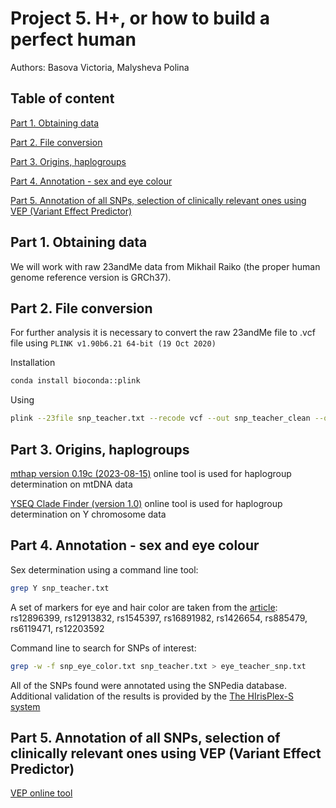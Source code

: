 # Project 5. H+, or how to build a perfect human 

Authors: Basova Victoria, Malysheva Polina 

## Table of content

[Part 1. Obtaining data](#part-1-obtaining-data)

[Part 2. File conversion](#part-2-file-conversion)

[Part 3. Origins, haplogroups](#part-3-origins-haplogroups)

[Part 4. Annotation - sex and eye colour](#part-4-annotation---sex-and-eye-colour)

[Part 5. Annotation of all SNPs, selection of clinically relevant ones using VEP (Variant Effect Predictor)](#part-5-annotation-of-all-snps-selection-of-clinically-relevant-ones-using-vep-variant-effect-predictor)

## Part 1. Obtaining data

We will work with raw 23andMe data from Mikhail Raiko (the proper human genome reference version is GRCh37).

## Part 2. File conversion 

For further analysis it is necessary to convert the raw 23andMe file to .vcf file using `PLINK v1.90b6.21 64-bit (19 Oct 2020)`

Installation

```bash
conda install bioconda::plink
```

Using 

```bash
plink --23file snp_teacher.txt --recode vcf --out snp_teacher_clean --output-chr MT --snps-only just-acgt
```

## Part 3. Origins, haplogroups

[mthap version 0.19c (2023-08-15)](https://dna.jameslick.com/mthap/) online tool is used for haplogroup determination on mtDNA data

[YSEQ Clade Finder (version 1.0)](https://predict.yseq.net/clade-finder/) online tool is used for haplogroup determination on Y chromosome data

## Part 4. Annotation - sex and eye colour

Sex determination using a command line tool:

```bash
grep Y snp_teacher.txt
```

A set of markers for eye and hair color are taken from the [article](https://www.ncbi.nlm.nih.gov/pmc/articles/PMC3694299/): rs12896399, rs12913832, rs1545397, rs16891982, rs1426654, rs885479, rs6119471, rs12203592 

Command line to search for SNPs of interest:

```bash
grep -w -f snp_eye_color.txt snp_teacher.txt > eye_teacher_snp.txt
```

All of the SNPs found were annotated using the SNPedia database. Additional validation of the results is provided by the [The HIrisPlex-S system](https://hirisplex.erasmusmc.nl/)

## Part 5. Annotation of all SNPs, selection of clinically relevant ones using VEP (Variant Effect Predictor)

[VEP online tool](https://www.ensembl.org/vep)

